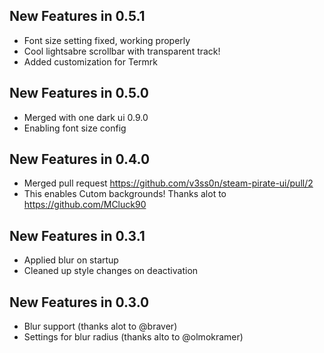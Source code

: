 ## New Features in 0.5.1
- Font size setting fixed, working properly
- Cool lightsabre scrollbar with transparent track!
- Added customization for Termrk

## New Features in 0.5.0
- Merged with one dark ui 0.9.0
- Enabling font size config

## New Features in 0.4.0
- Merged pull request  https://github.com/v3ss0n/steam-pirate-ui/pull/2
- This enables Cutom backgrounds! Thanks alot to https://github.com/MCluck90

## New Features in 0.3.1
- Applied blur on startup
- Cleaned up style changes on deactivation

## New Features in 0.3.0

- Blur support
(thanks alot to @braver)
- Settings for blur radius
(thanks alto to @olmokramer)